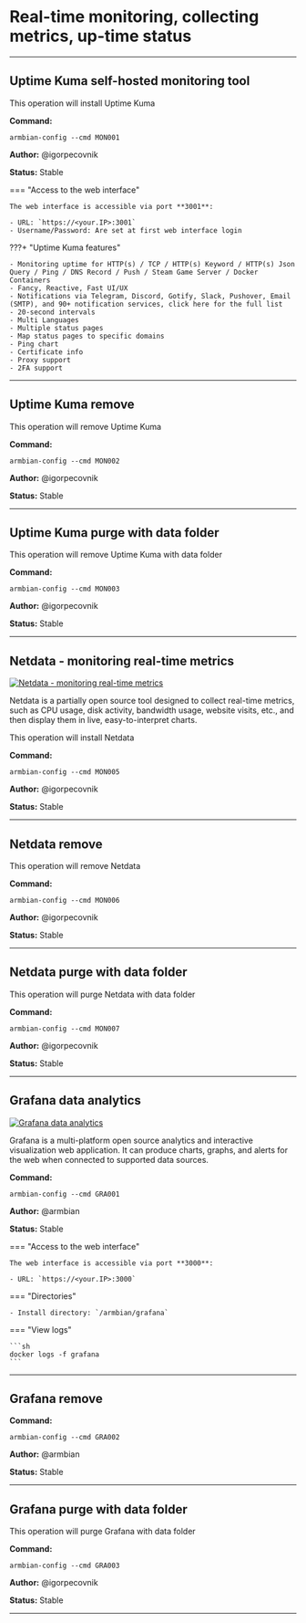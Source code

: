 # Real-time monitoring, collecting metrics, up-time status


***

## Uptime Kuma self-hosted monitoring tool
This operation will install Uptime Kuma

**Command:** 
~~~
armbian-config --cmd MON001
~~~

**Author:** @igorpecovnik

**Status:** Stable


<!--- footer START from tools/include/markdown/MON001-footer.md --->
=== "Access to the web interface"

    The web interface is accessible via port **3001**:

    - URL: `https://<your.IP>:3001`
    - Username/Password: Are set at first web interface login

???+ "Uptime Kuma features"

    - Monitoring uptime for HTTP(s) / TCP / HTTP(s) Keyword / HTTP(s) Json Query / Ping / DNS Record / Push / Steam Game Server / Docker Containers
    - Fancy, Reactive, Fast UI/UX
    - Notifications via Telegram, Discord, Gotify, Slack, Pushover, Email (SMTP), and 90+ notification services, click here for the full list
    - 20-second intervals
    - Multi Languages
    - Multiple status pages
    - Map status pages to specific domains
    - Ping chart
    - Certificate info
    - Proxy support
    - 2FA support

<!--- footer STOP from tools/include/markdown/MON001-footer.md --->



***

## Uptime Kuma remove
This operation will remove Uptime Kuma

**Command:** 
~~~
armbian-config --cmd MON002
~~~

**Author:** @igorpecovnik

**Status:** Stable



***

## Uptime Kuma purge with data folder
This operation will remove Uptime Kuma with data folder

**Command:** 
~~~
armbian-config --cmd MON003
~~~

**Author:** @igorpecovnik

**Status:** Stable



***

## Netdata - monitoring real-time metrics

<!--- section image START from tools/include/images/MON005.png --->
[![Netdata - monitoring real-time metrics](/images/MON005.png)](#)
<!--- section image STOP from tools/include/images/MON005.png --->


<!--- header START from tools/include/markdown/MON005-header.md --->
Netdata is a partially open source tool designed to collect real-time metrics, such as CPU usage, disk activity, bandwidth usage, website visits, etc., and then display them in live, easy-to-interpret charts.

<!--- header STOP from tools/include/markdown/MON005-header.md --->

This operation will install Netdata

**Command:** 
~~~
armbian-config --cmd MON005
~~~

**Author:** @igorpecovnik

**Status:** Stable



***

## Netdata remove
This operation will remove Netdata

**Command:** 
~~~
armbian-config --cmd MON006
~~~

**Author:** @igorpecovnik

**Status:** Stable



***

## Netdata purge with data folder
This operation will purge Netdata with data folder

**Command:** 
~~~
armbian-config --cmd MON007
~~~

**Author:** @igorpecovnik

**Status:** Stable



***

## Grafana data analytics

<!--- section image START from tools/include/images/GRA001.png --->
[![Grafana data analytics](/images/GRA001.png)](#)
<!--- section image STOP from tools/include/images/GRA001.png --->


<!--- header START from tools/include/markdown/GRA001-header.md --->
Grafana is a multi-platform open source analytics and interactive visualization web application. It can produce charts, graphs, and alerts for the web when connected to supported data sources.
<!--- header STOP from tools/include/markdown/GRA001-header.md --->

**Command:** 
~~~
armbian-config --cmd GRA001
~~~

**Author:** @armbian

**Status:** Stable


<!--- footer START from tools/include/markdown/GRA001-footer.md --->
=== "Access to the web interface"

    The web interface is accessible via port **3000**:

    - URL: `https://<your.IP>:3000`

=== "Directories"

    - Install directory: `/armbian/grafana`

=== "View logs"

    ```sh
    docker logs -f grafana
    ```

<!--- footer STOP from tools/include/markdown/GRA001-footer.md --->



***

## Grafana remove
**Command:** 
~~~
armbian-config --cmd GRA002
~~~

**Author:** @armbian

**Status:** Stable



***

## Grafana purge with data folder
This operation will purge Grafana with data folder

**Command:** 
~~~
armbian-config --cmd GRA003
~~~

**Author:** @igorpecovnik

**Status:** Stable



***

